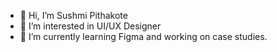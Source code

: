 - 👋 Hi, I’m Sushmi Pithakote
- 👀 I’m interested in UI/UX Designer
- 🌱 I’m currently learning Figma and working on case studies.

